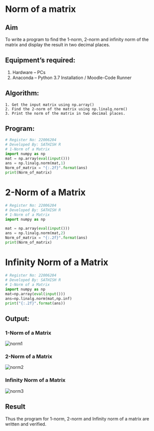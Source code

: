 # Norm of a matrix
## Aim
To write a program to find the 1-norm, 2-norm and infinity norm of the matrix and display the result in two decimal places.
## Equipment’s required:
1.	Hardware – PCs
2.	Anaconda – Python 3.7 Installation / Moodle-Code Runner
## Algorithm:
	1. Get the input matrix using np.array()   
    2. Find the 2-norm of the matrix using np.linalg.norm()
	3. Print the norm of the matrix in two decimal places.
## Program:
```Python
# Register No: 22006204
# Developed By: SATHISH R
# 1-Norm of a Matrix
import numpy as np
mat = np.array(eval(input()))
ans = np.linalg.norm(mat,1)
Norm_of_matrix = "{:.2f}".format(ans)
print(Norm_of_matrix)

```


# 2-Norm of a Matrix
```python
# Register No: 22006204
# Developed By: SATHISH R
# 1-Norm of a Matrix
import numpy as np

mat = np.array(eval(input()))
ans = np.linalg.norm(mat,2)
Norm_of_matrix = "{:.2f}".format(ans)
print(Norm_of_matrix)
```


# Infinity Norm of a Matrix
```python
# Register No: 22006204
# Developed By: SATHISH R
# 1-Norm of a Matrix
import numpy as np
mat=np.array(eval(input()))
ans=np.linalg.norm(mat,np.inf)
print("{:.2f}".format(ans))
```
## Output:
### 1-Norm of a Matrix
![norm1](https://user-images.githubusercontent.com/118787261/213279238-5786d233-1f94-40fd-aacd-2b2d607de38d.png)


### 2-Norm of a Matrix
![norm2](https://user-images.githubusercontent.com/118787261/213279259-e39a20e2-f71a-459f-ac49-8a756106c522.png)


### Infinity Norm of a Matrix
![norm3](https://user-images.githubusercontent.com/118787261/213279279-bddb1085-1f0b-4601-adf2-58b4b80827ea.png)


## Result
Thus the program for 1-norm, 2-norm and Infinity norm of a matrix are written and verified.
